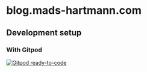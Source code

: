 # blog.mads-hartmann.com

## Development setup

### With Gitpod

[![Gitpod ready-to-code](https://img.shields.io/badge/Gitpod-ready--to--code-blue?logo=gitpod)](https://gitpod.io/#https://github.com/mads-hartmann/blog.mads-hartmann.com)
